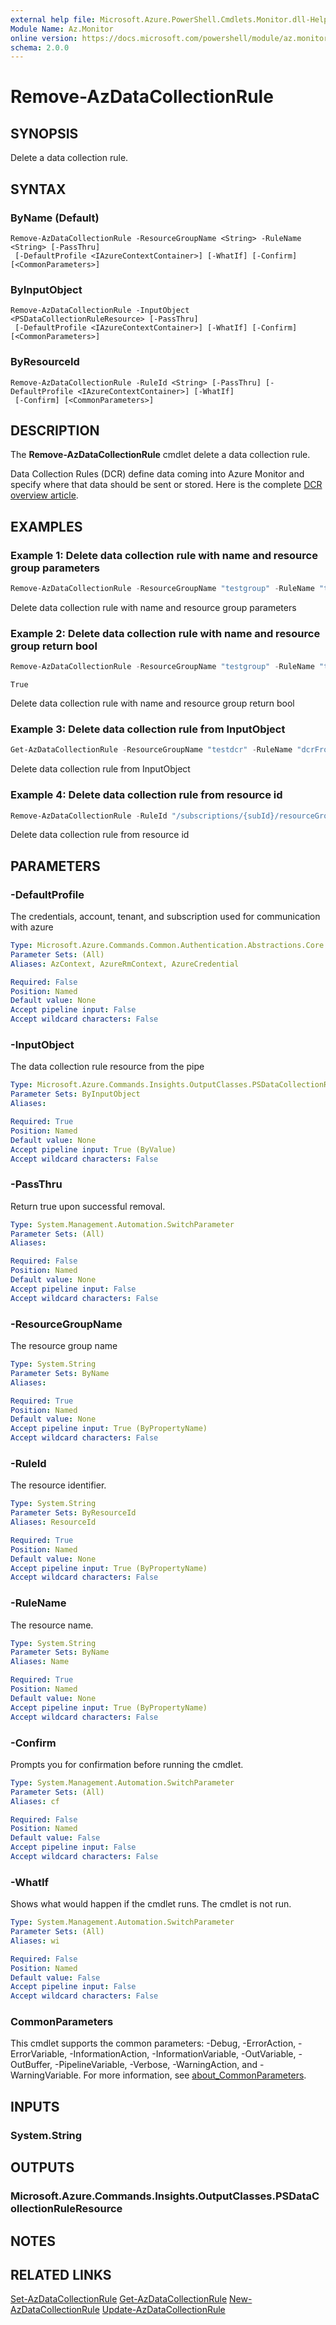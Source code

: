 ```yaml
---
external help file: Microsoft.Azure.PowerShell.Cmdlets.Monitor.dll-Help.xml
Module Name: Az.Monitor
online version: https://docs.microsoft.com/powershell/module/az.monitor/remove-azdatacollectionrule
schema: 2.0.0
---
```


# Remove-AzDataCollectionRule

## SYNOPSIS
Delete a data collection rule.

## SYNTAX

### ByName (Default)
```
Remove-AzDataCollectionRule -ResourceGroupName <String> -RuleName <String> [-PassThru]
 [-DefaultProfile <IAzureContextContainer>] [-WhatIf] [-Confirm] [<CommonParameters>]
```

### ByInputObject
```
Remove-AzDataCollectionRule -InputObject <PSDataCollectionRuleResource> [-PassThru]
 [-DefaultProfile <IAzureContextContainer>] [-WhatIf] [-Confirm] [<CommonParameters>]
```

### ByResourceId
```
Remove-AzDataCollectionRule -RuleId <String> [-PassThru] [-DefaultProfile <IAzureContextContainer>] [-WhatIf]
 [-Confirm] [<CommonParameters>]
```

## DESCRIPTION
The **Remove-AzDataCollectionRule** cmdlet delete a data collection rule.

Data Collection Rules (DCR) define data coming into Azure Monitor and specify where that data should be sent or stored. Here is the complete [DCR overview article](https://learn.microsoft.com/azure/azure-monitor/essentials/data-collection-rule-overview).

## EXAMPLES

### Example 1: Delete data collection rule with name and resource group parameters
```powershell
Remove-AzDataCollectionRule -ResourceGroupName "testgroup" -RuleName "testDcr"
```

Delete data collection rule with name and resource group parameters

### Example 2: Delete data collection rule with name and resource group return bool
```powershell
Remove-AzDataCollectionRule -ResourceGroupName "testgroup" -RuleName "testDcr" -PassThru
```

```output
True
```

Delete data collection rule with name and resource group return bool

### Example 3: Delete data collection rule from InputObject
```powershell
Get-AzDataCollectionRule -ResourceGroupName "testdcr" -RuleName "dcrFromPipe95" | Remove-AzDataCollectionRule
```

Delete data collection rule from InputObject

### Example 4: Delete data collection rule from resource id
```powershell
Remove-AzDataCollectionRule -RuleId "/subscriptions/{subId}/resourceGroups/testdcr/providers/Microsoft.Insights/dataCollectionRules/{dcrName}"
```

Delete data collection rule from resource id

## PARAMETERS

### -DefaultProfile
The credentials, account, tenant, and subscription used for communication with azure

```yaml
Type: Microsoft.Azure.Commands.Common.Authentication.Abstractions.Core.IAzureContextContainer
Parameter Sets: (All)
Aliases: AzContext, AzureRmContext, AzureCredential

Required: False
Position: Named
Default value: None
Accept pipeline input: False
Accept wildcard characters: False
```

### -InputObject
The data collection rule resource from the pipe

```yaml
Type: Microsoft.Azure.Commands.Insights.OutputClasses.PSDataCollectionRuleResource
Parameter Sets: ByInputObject
Aliases:

Required: True
Position: Named
Default value: None
Accept pipeline input: True (ByValue)
Accept wildcard characters: False
```

### -PassThru
Return true upon successful removal.

```yaml
Type: System.Management.Automation.SwitchParameter
Parameter Sets: (All)
Aliases:

Required: False
Position: Named
Default value: None
Accept pipeline input: False
Accept wildcard characters: False
```

### -ResourceGroupName
The resource group name

```yaml
Type: System.String
Parameter Sets: ByName
Aliases:

Required: True
Position: Named
Default value: None
Accept pipeline input: True (ByPropertyName)
Accept wildcard characters: False
```

### -RuleId
The resource identifier.

```yaml
Type: System.String
Parameter Sets: ByResourceId
Aliases: ResourceId

Required: True
Position: Named
Default value: None
Accept pipeline input: True (ByPropertyName)
Accept wildcard characters: False
```

### -RuleName
The resource name.

```yaml
Type: System.String
Parameter Sets: ByName
Aliases: Name

Required: True
Position: Named
Default value: None
Accept pipeline input: True (ByPropertyName)
Accept wildcard characters: False
```

### -Confirm
Prompts you for confirmation before running the cmdlet.

```yaml
Type: System.Management.Automation.SwitchParameter
Parameter Sets: (All)
Aliases: cf

Required: False
Position: Named
Default value: False
Accept pipeline input: False
Accept wildcard characters: False
```

### -WhatIf
Shows what would happen if the cmdlet runs. The cmdlet is not run.

```yaml
Type: System.Management.Automation.SwitchParameter
Parameter Sets: (All)
Aliases: wi

Required: False
Position: Named
Default value: False
Accept pipeline input: False
Accept wildcard characters: False
```

### CommonParameters
This cmdlet supports the common parameters: -Debug, -ErrorAction, -ErrorVariable, -InformationAction, -InformationVariable, -OutVariable, -OutBuffer, -PipelineVariable, -Verbose, -WarningAction, and -WarningVariable. For more information, see [about_CommonParameters](http://go.microsoft.com/fwlink/?LinkID=113216).

## INPUTS

### System.String

## OUTPUTS

### Microsoft.Azure.Commands.Insights.OutputClasses.PSDataCollectionRuleResource

## NOTES

## RELATED LINKS

[Set-AzDataCollectionRule](./Set-AzDataCollectionRule.md)
[Get-AzDataCollectionRule](./Get-AzDataCollectionRule.md)
[New-AzDataCollectionRule](./New-AzDataCollectionRule.md)
[Update-AzDataCollectionRule](./Update-AzDataCollectionRule.md)